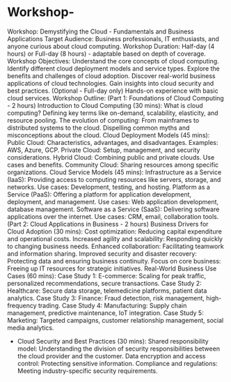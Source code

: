 # Workshop-
Workshop: Demystifying the Cloud - Fundamentals and Business Applications
Target Audience: Business professionals, IT enthusiasts, and anyone curious about cloud computing.
Workshop Duration: Half-day (4 hours) or Full-day (8 hours) - adaptable based on depth of coverage.
Workshop Objectives:
 Understand the core concepts of cloud computing.
 Identify different cloud deployment models and service types.
 Explore the benefits and challenges of cloud adoption.
Discover real-world business applications of cloud technologies.
Gain insights into cloud security and best practices.
 (Optional - Full-day only) Hands-on experience with basic cloud services.
Workshop Outline:
(Part 1: Foundations of Cloud Computing - 2 hours)
 Introduction to Cloud Computing (30 mins):
  What is cloud computing? Defining key terms like on-demand, scalability, elasticity, and resource pooling.
  The evolution of computing: From mainframes to distributed systems to the cloud.
 Dispelling common myths and misconceptions about the cloud.
Cloud Deployment Models (45 mins):
 Public Cloud: Characteristics, advantages, and disadvantages. Examples: AWS, Azure, GCP.
 Private Cloud: Setup, management, and security considerations.
  Hybrid Cloud: Combining public and private clouds. Use cases and benefits.
  Community Cloud: Sharing resources among specific organizations.
Cloud Service Models (45 mins):
  Infrastructure as a Service (IaaS): Providing access to computing resources like servers, storage, and networks. Use cases: Development, testing, and hosting.
  Platform as a Service (PaaS): Offering a platform for application development, deployment, and management. Use cases: Web application development, database management.
  Software as a Service (SaaS): Delivering software applications over the internet. Use cases: CRM, email, collaboration tools.
(Part 2: Cloud Applications in Business - 2 hours)
 Business Drivers for Cloud Adoption (30 mins):
  Cost optimization: Reducing capital expenditure and operational costs.
 Increased agility and scalability: Responding quickly to changing business needs.
   Enhanced collaboration: Facilitating teamwork and information sharing.
  Improved security and disaster recovery: Protecting data and ensuring business continuity.
 Focus on core business: Freeing up IT resources for strategic initiatives.
 Real-World Business Use Cases (60 mins):
  Case Study 1: E-commerce: Scaling for peak traffic, personalized recommendations, secure transactions.
 Case Study 2: Healthcare: Secure data storage, telemedicine platforms, patient data analytics.
 Case Study 3: Finance: Fraud detection, risk management, high-frequency trading.
 Case Study 4: Manufacturing: Supply chain management, predictive maintenance, IoT integration.
 Case Study 5: Marketing: Targeted campaigns, customer relationship management, social media analytics.
 * Cloud Security and Best Practices (30 mins):
 Shared responsibility model: Understanding the division of security responsibilities between the cloud provider and the customer.
  Data encryption and access control: Protecting sensitive information.
 Compliance and regulations: Meeting industry-specific security requirements.
